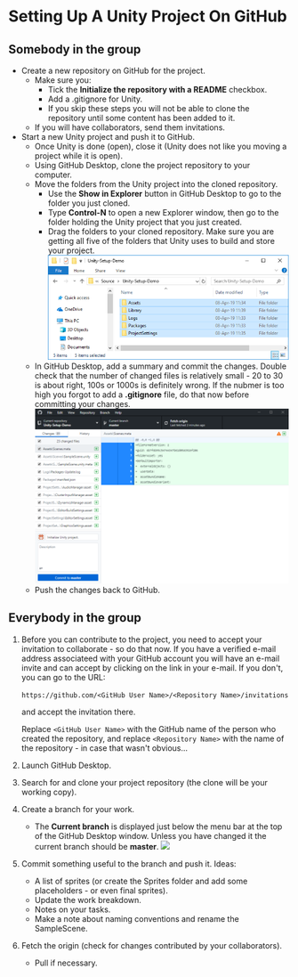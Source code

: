 ---
---
# Setting Up A Unity Project On GitHub

## Somebody in the group

* Create a new repository on GitHub for the project.
  - Make sure you:
    - Tick the **Initialize the repository with a README** checkbox.
    - Add a .gitignore for Unity.
    - If you skip these steps you will not be able to clone the repository until some content has been added to it.
  - If you will have collaborators, send them invitations.
* Start a new Unity project and push it to GitHub.
  - Once Unity is done (open), close it (Unity does not like you moving a project while it is open).
  - Using GitHub Desktop, clone the project repository to your computer.
  - Move the folders from the Unity project into the cloned repository.
    - Use the **Show in Explorer** button in GitHub Desktop to go to the folder you just cloned.
    - Type **Control-N** to open a new Explorer window, then go to the folder holding the Unity project that you just created.
    - Drag the folders to your cloned repository. Make sure you are getting all five of the folders that Unity uses to build and store your project.
      <img src="images/Unity-project-folders-in-Explorer.png" width="600px">
  - In GitHub Desktop, add a summary and commit the changes. Double check that the number of changed files is relatively small - 20 to 30 is about right, 100s or 1000s is definitely wrong. If the nubmer is too high you forgot to add a **.gitignore** file, do that now before committing your changes.
    <img src="images/GitHub-Desktop-with-Unity-folders-added.png" width="600px">
  - Push the changes back to GitHub.
  
## Everybody in the group

1. Before you can contribute to the project, you need to accept your invitation to collaborate - so do that now. If you have a verified e-mail address associateed with your GitHub account you will have an e-mail invite and can accept by clicking on the link in your e-mail. If you don't, you can go to the URL:

   ```https://github.com/<GitHub User Name>/<Repository Name>/invitations```
   
   and accept the invitation there.
   
   Replace ```<GitHub User Name>``` with the GitHub name of the person who created the repository, and replace ```<Repository Name>``` with the name of the repository - in case that wasn't obvious...
1. Launch GitHub Desktop.
1. Search for and clone your project repository (the clone will be your working copy).
1. Create a branch for your work.
   - The **Current branch** is displayed just below the menu bar at the top of the GitHub Desktop window. Unless you have changed it the current branch should be **master**.
     <img src="images/GH-Desktop-menu-bar.png" width="600px">
1. Commit something useful to the branch and push it. Ideas:
   - A list of sprites (or create the Sprites folder and add some placeholders - or even final sprites).
   - Update the work breakdown.
   - Notes on your tasks.
   - Make a note about naming conventions and rename the SampleScene.
1. Fetch the origin (check for changes contributed by your collaborators).
   - Pull if necessary.
